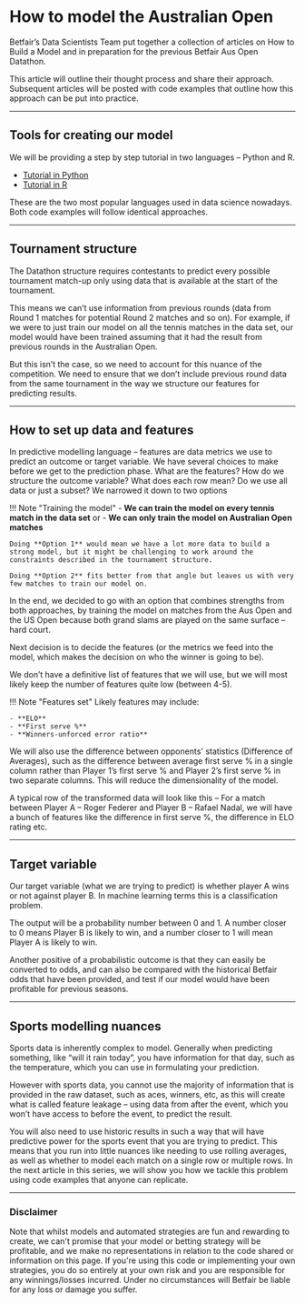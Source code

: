 # How to model the Australian Open

Betfair’s Data Scientists Team put together a collection of articles on How to Build a Model and in preparation for the previous Betfair Aus Open Datathon.

This article will outline their thought process and share their approach. Subsequent articles will be posted with code examples that outline how this approach can be put into practice.

---
## Tools for creating our model

We will be providing a step by step tutorial in two languages – Python and R.

- [Tutorial in Python](AusOpenPythonTutorial.md)
- [Tutorial in R](AusOpenRTutorial.md)

These are the two most popular languages used in data science nowadays. Both code examples will follow identical approaches.

---
## Tournament structure

The Datathon structure requires contestants to predict every possible tournament match-up only using data that is available at the start of the tournament.

This means we can’t use information from previous rounds (data from Round 1 matches for potential Round 2 matches and so on). For example, if we were to just train our model on all the tennis matches in the data set, our model would have been trained assuming that it had the result from previous rounds in the Australian Open.

But this isn’t the case, so we need to account for this nuance of the competition. We need to ensure that we don’t include previous round data from the same tournament in the way we structure our features for predicting results.

---
## How to set up data and features

In predictive modelling language – features are data metrics we use to predict an outcome or target variable. We have several choices to make before we get to the prediction phase. What are the features? How do we structure the outcome variable? What does each row mean? Do we use all data or just a subset? We narrowed it down to two options

!!! Note "Training the model"
    - **We can train the model on every tennis match in the data set** or
    - **We can only train the model on Australian Open matches**

    Doing **Option 1** would mean we have a lot more data to build a strong model, but it might be challenging to work around the constraints described in the tournament structure.

    Doing **Option 2** fits better from that angle but leaves us with very few matches to train our model on.

In the end, we decided to go with an option that combines strengths from both approaches, by training the model on matches from the Aus Open and the US Open because both grand slams are played on the same surface – hard court.

Next decision is to decide the features (or the metrics we feed into the model, which makes the decision on who the winner is going to be).

We don’t have a definitive list of features that we will use, but we will most likely keep the number of features quite low (between 4-5).

!!! Note "Features set"
    Likely features may include:

    - **ELO**
    - **First serve %**
    - **Winners-unforced error ratio**

We will also use the difference between opponents' statistics (Difference of Averages), such as the difference between average first serve % in a single column rather than Player 1’s first serve % and Player 2’s first serve % in two separate columns. This will reduce the dimensionality of the model.

A typical row of the transformed data will look like this – For a match between Player A – Roger Federer and Player B – Rafael Nadal, we will have a bunch of features like the difference in first serve %, the difference in ELO rating etc.

---
## Target variable

Our target variable (what we are trying to predict) is whether player A wins or not against player B. In machine learning terms this is a classification problem.

The output will be a probability number between 0 and 1. A number closer to 0 means Player B is likely to win, and a number closer to 1 will mean Player A is likely to win.

Another positive of a probabilistic outcome is that they can easily be converted to odds, and can also be compared with the historical Betfair odds that have been provided, and test if our model would have been profitable for previous seasons.

---
## Sports modelling nuances

Sports data is inherently complex to model. Generally when predicting something, like “will it rain today”, you have information for that day, such as the temperature, which you can use in formulating your prediction.

However with sports data, you cannot use the majority of information that is provided in the raw dataset, such as aces, winners, etc, as this will create what is called feature leakage – using data from after the event, which you won’t have access to before the event, to predict the result.

You will also need to use historic results in such a way that will have predictive power for the sports event that you are trying to predict. This means that you run into little nuances like needing to use rolling averages, as well as whether to model each match on a single row or multiple rows. In the next article in this series, we will show you how we tackle this problem using code examples that anyone can replicate.

---
### Disclaimer

Note that whilst models and automated strategies are fun and rewarding to create, we can't promise that your model or betting strategy will be profitable, and we make no representations in relation to the code shared or information on this page. If you're using this code or implementing your own strategies, you do so entirely at your own risk and you are responsible for any winnings/losses incurred. Under no circumstances will Betfair be liable for any loss or damage you suffer.